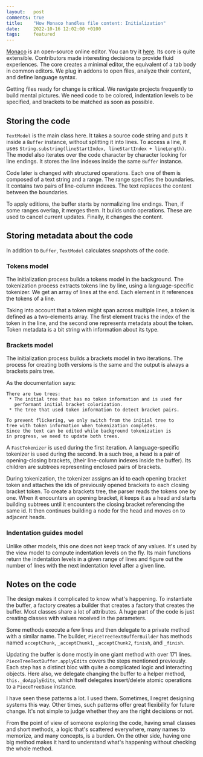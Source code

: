 ```yaml
---
layout:   post
comments: true
title:    "How Monaco handles file content: Initialization"
date:     2022-10-16 12:02:00 +0100
tags:     featured
---
```


[Monaco](https://github.com/microsoft/monaco-editor) is an open-source online editor.
You can try it [here](https://microsoft.github.io/monaco-editor/playground.html).
Its core is quite extensible.
Contributors made interesting decisions to provide fluid experiences.
The core creates a minimal editor,
the equivalent of a tab body in common editors.
We plug in addons to open files, analyze their content,
and define language syntax.

Getting files ready for change is critical.
We navigate projects frequently to build mental pictures.
We need code to be colored, indentation levels to be specified,
and brackets to be matched as soon as possible.


## Storing the code
`TextModel` is the main class here.
It takes a source code string and puts it inside a `Buffer` instance,
without splitting it into lines.
To access a line, it uses `String.substring(lineStartIndex, lineStartIndex + lineLength)`.
The model also iterates over the code character by character looking for line endings.
It stores the line indexes inside the same `Buffer` instance.

Code later is changed with structured operations.
Each one of them is composed of a text string and a range.
The range specifies the boundaries.
It contains two pairs of line-column indexes.
The text replaces the content between the boundaries.

To apply editions, the buffer starts by normalizing line endings.
Then, if some ranges overlap, it merges them.
It builds undo operations. These are used to cancel current updates.
Finally, it changes the content.


## Storing metadata about the code
In addition to `Buffer`, `TextModel` calculates snapshots of the code.

### Tokens model
The initialization process builds a tokens model in the background.
The tokenization process extracts tokens line by line, using
a language-specific tokenizer.
We get an array of lines at the end.
Each element in it references the tokens of a line.

Taking into account that a token might span across multiple lines,
a token is defined as a two-elements array.
The first element tracks the index of the token in the line,
and the second one represents metadata about the token.
Token metadata is a bit string with information about its type.

### Brackets model
The initialization process builds a brackets model in two iterations.
The process for creating both versions is the same
and the output is always a brackets pairs tree.

As the documentation says:
```
There are two trees:
 * The initial tree that has no token information and is used for
   performant initial bracket colorization.
 * The tree that used token information to detect bracket pairs.

To prevent flickering, we only switch from the initial tree to
tree with token information when tokenization completes.
Since the text can be edited while background tokenization is
in progress, we need to update both trees.
```

A `FastTokenizer` is used during the first iteration.
A language-specific tokenizer is used during the second.
In a such tree, a head is a pair of opening-closing brackets,
(their line-column indexes inside the buffer).
Its children are subtrees representing enclosed pairs of brackets.

During tokenization, the tokenizer assigns an id to each opening bracket token and attaches
the ids of previously opened brackets to each closing bracket token.
To create a brackets tree, the parser reads the tokens one by one.
When it encounters an opening bracket,
it keeps it as a head and starts building subtrees until it encounters
the closing bracket referencing the same id.
It then continues building a node for the head and moves on to adjacent heads.

### Indentation guides model
Unlike other models, this one does not keep track of any values.
It's used by the view model to compute indentation levels on the fly.
Its main functions return the indentation levels in a given
range of lines and figure out the number of lines with the next indentation level
after a given line.


## Notes on the code
The design makes it complicated to know what's happening.
To instantiate the buffer, a factory creates a builder that creates a factory that creates the buffer.
Most classes share a lot of attributes.
A huge part of the code is just creating classes with values received in the parameters.

Some methods execute a few lines and then delegate to a private method with a similar name.
The builder, `PieceTreeTextBufferBuilder` has methods named `acceptChunk`, `_acceptChunk1`,
`_acceptChunk2`, `finish`, and `_finish`.

Updating the buffer is done mostly in one giant method with over 171 lines.
`PieceTreeTextBuffer.applyEdits` covers the steps mentioned previously.
Each step has a distinct bloc with quite a complicated logic and interacting objects.
Here also, we delegate changing the buffer to a helper method, `this._doApplyEdits`, which itself
delegates insert/delete atomic operations to a `PieceTreeBase` instance.

I have seen these patterns a lot. I used them. Sometimes, I regret designing systems this way.
Other times, such patterns offer great flexibility for future change.
It's not simple to judge whether they are the right decisions or not.

From the point of view of someone exploring the code, having small classes and short methods,
a logic that's scattered everywhere, many names to memorize, and many concepts,
is a burden.
On the other side, having one big method makes it hard to understand what's happening without checking
the whole method.
